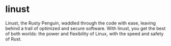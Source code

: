 # linust
Linust, the Rusty Penguin, waddled through the code with ease, leaving behind a trail of optimized and secure software. With linust, you get the best of both worlds: the power and flexibility of Linux, with the speed and safety of Rust.
